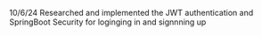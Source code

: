 10/6/24 Researched and implemented the JWT authentication and SpringBoot Security for loginging in and signnning up
